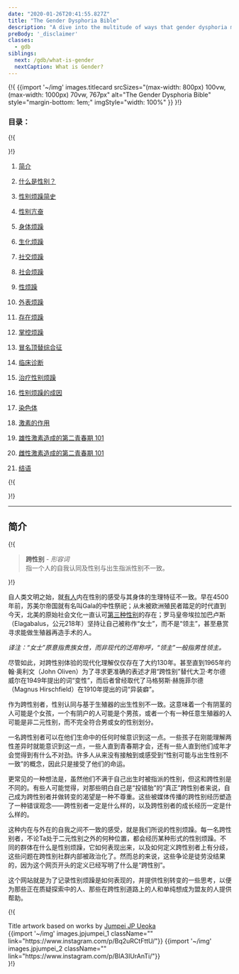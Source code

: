 ```yaml
---
date: "2020-01-26T20:41:55.827Z"
title: "The Gender Dysphoria Bible"
description: "A dive into the multitude of ways that gender dysphoria manifests and what it means to be transgender."
preBody: '_disclaimer'
classes:
  - gdb
siblings:
  next: /gdb/what-is-gender
  nextCaption: What is Gender?
---
```



{!{
{{import
  '~/img'
  images.titlecard
  srcSizes="(max-width: 800px) 100vw, (max-width: 1000px) 70vw, 767px"
  alt="The Gender Dysphoria Bible"
  style="margin-bottom: 1em;"
  imgStyle="width: 100%"
}}
}!}

### 目录：

{!{ <div class="two-column-list"> }!}

1. [简介](#introduction)

2. [什么是性别？](/gdb/what-is-gender)

3. [性别烦躁简史](/gdb/history)

4. [性别亢奋](/gdb/euphoria)

5. [身体烦躁](/gdb/physical-dysphoria)

6. [生化烦躁](/gdb/biochemical-dysphoria)

7. [社交烦躁](/gdb/social-dysphoria)

8. [社会烦躁](/gdb/societal-dysphoria)

9. [性烦躁](/gdb/sexual-dysphoria)

10. [外表烦躁](/gdb/presentational-dysphoria)

11. [存在烦躁](/gdb/existential-dysphoria)

12. [掌控烦躁](/gdb/managed-dysphoria)

13. [冒名顶替综合征](/gdb/impostor-syndrome)

14. [临床诊断](/gdb/diagnoses)

15. [治疗性别烦躁](/gdb/treatment)

16. [性别烦躁的成因](/gdb/causes)

17. [染色体](/gdb/chromosomes)

18. [激素的作用](/gdb/hormones)

19. [雄性激素造成的第二青春期 101](/gdb/second-puberty-masc)

20. [雌性激素造成的第二青春期 101](/gdb/second-puberty-fem)

21. [结语](/gdb/conclusion)

{!{ </div> }!}

<hr class="print-break-after print-hidden">

## 简介

{!{
<div class="gutter"><blockquote>
  <strong>跨性别</strong> - <em>形容词</em><br>
  指一个人的自我认同及性别与出生指派性别不一致。
</blockquote></div>
}!}

自人类文明之始，就[有人](https://en.wikipedia.org/wiki/Transgender_history)内在性别的感受与其身体的生理特征不一致。早在4500年前，苏美尔帝国就有名叫Gala的中性祭祀；从未被欧洲殖民者踏足的时代直到今天，北美的原始社会文化一直认可[第三种性别](https://en.wikipedia.org/wiki/Third_gender)的存在；罗马皇帝埃拉加巴卢斯（Elagabalus，公元218年）坚持让自己被称作“女士”，而不是“领主”，甚至悬赏寻求能做生殖器再造手术的人。

*译注：“女士”原意指贵族女性，而非现代的泛用称呼，“领主”一般指男性领主。*

尽管如此，对跨性别体验的现代化理解仅仅存在了大约130年。甚至直到1965年约翰·奥利文（John Oliven）为了寻求更准确的表述才用“跨性别”替代大卫·考尔德威尔在1949年提出的词“变性”，而后者曾经取代了马格努斯·赫施菲尔德（Magnus Hirschfield）在1910年提出的词“异装癖”。

作为跨性别者，性别认同与基于生殖器的出生性别不一致。这意味着一个有阴茎的人可能是个女孩，一个有阴户的人可能是个男孩，或者一个有一种任意生殖器的人可能是非二元性别，而不完全符合男或女的性别划分。

一名跨性别者可以在他们生命中的任何时候意识到这一点。一些孩子在刚能理解两性差异时就能意识到这一点，一些人直到青春期才会，还有一些人直到他们成年才会觉得到有什么不对劲。许多人从来没有接触到或感受到“性别可能与出生性别不一致”的概念，因此只是接受了他们的命运。

更常见的一种想法是，虽然他们不满于自己出生时被指派的性别，但这和跨性别是不同的。有些人可能觉得，对那些明白自己是“投错胎”的“真正”跨性别者来说，自己成为跨性别者并做转变的渴望是一种不尊重。这些被媒体传播的跨性别经历塑造了一种错误观念——跨性别者一定是什么样的，以及跨性别者的成长经历一定是什么样的。

这种内在与外在的自我之间不一致的感受，就是我们所说的性别烦躁。每一名跨性别者，不论Ta处于二元性别之外的何种位置，都会经历某种形式的性别烦躁。不同的群体在什么是性别烦躁，它如何表现出来，以及如何定义跨性别者上有分歧，这些问题在跨性别社群内部被政治化了。然而总的来说，这些争论是徒劳没结果的，因为这个网页开头的定义已经写明了什么是“跨性别”。

这个网站就是为了记录性别烦躁是如何表现的，并提供性别转变的一些思考，以便为那些正在质疑探索中的人、那些在跨性别道路上的人和单纯想成为盟友的人提供帮助。

{!{
<div class="gutter flex flex-end print-inline print-span2 print-center">
<span>Title artwork based on works by <a href="https://www.instagram.com/jp_means_jumpei/">Jumpei JP Ueoka</a></span>
<div class="grid-row" style="grid-template-columns: 1fr 1fr">
{{import '~/img' images.jpjumpei_1 className="" link="https://www.instagram.com/p/Bq2uRCtFttU/"}}
{{import '~/img' images.jpjumpei_2 className="" link="https://www.instagram.com/p/BlA3IUrAnTi/"}}
</div>
</div>
}!}
